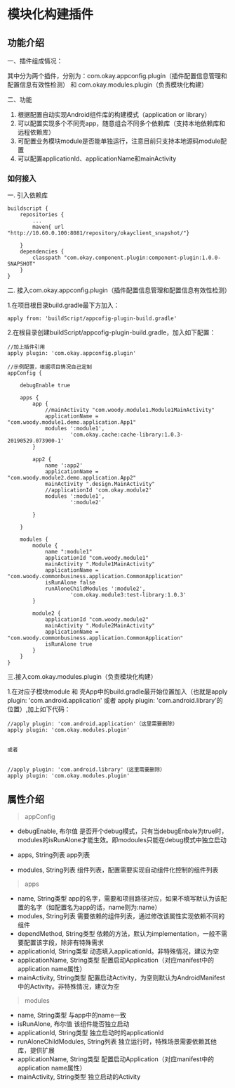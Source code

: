 # 模块化构建插件

## 功能介绍

一、插件组成情况：

 其中分为两个插件，分别为：com.okay.appconfig.plugin（插件配置信息管理和配置信息有效性检测） 和 com.okay.modules.plugin（负责模块化构建）
 
二、功能

 1. 根据配置自动实现Android组件库的构建模式（application or library）
 2. 可以配置实现多个不同壳app，随意组合不同多个依赖库（支持本地依赖库和远程依赖库）
 3. 可配置业务模块module是否能单独运行，注意目前只支持本地源码module配置
 4. 可以配置applicationId、applicationName和mainActivity



### 如何接入

一. 引入依赖库

```
buildscript {
    repositories {
        ...
        maven{ url "http://10.60.0.100:8081/repository/okayclient_snapshot/"}

    }
    dependencies {
        classpath "com.okay.component.plugin:component-plugin:1.0.0-SNAPSHOT"
    }
}
```

二. 接入com.okay.appconfig.plugin（插件配置信息管理和配置信息有效性检测）

1.在项目根目录build.gradle最下方加入：

```
apply from: 'buildScript/appcofig-plugin-build.gradle'

```

2.在根目录创建buildScript/appcofig-plugin-build.gradle，加入如下配置：

```
//加上插件引用
apply plugin: 'com.okay.appconfig.plugin'

//示例配置，根据项目情况自己定制
appConfig {

    debugEnable true

    apps {
        app {
            //mainActivity "com.woody.module1.Module1MainActivity"
            applicationName = "com.woody.module1.demo.application.App1"
            modules ':module1',
                    'com.okay.cache:cache-library:1.0.3-20190529.073900-1'
        }

        app2 {
            name ':app2'
            applicationName = "com.woody.module2.demo.application.App2"
            mainActivity ".design.MainActivity"
            //applicationId 'com.okay.module2'
            modules ':module1',
                    ':module2'

        }

    }

    modules {
        module {
            name ":module1"
            applicationId "com.woody.module1"
            mainActivity ".Module1MainActivity"
            applicationName = "com.woody.commonbusiness.application.CommonApplication"
            isRunAlone false
            runAloneChildModules ':module2',
                    'com.okay.module3:test-library:1.0.3'
        }

        module2 {
            applicationId "com.woody.module2"
            mainActivity ".Module2MainActivity"
            applicationName = "com.woody.commonbusiness.application.CommonApplication"
            isRunAlone true
        }
    }
}

```
三.接入com.okay.modules.plugin（负责模块化构建）

1.在对应子模块module 和 壳App中的build.gradle最开始位置加入（也就是apply plugin: 'com.android.application' 或者 apply plugin: 'com.android.library'的位置）,加上如下代码：

```
//apply plugin: 'com.android.application'（这里需要删除）
apply plugin: 'com.okay.modules.plugin'


或者


//apply plugin: 'com.android.library'（这里需要删除）
apply plugin: 'com.okay.modules.plugin'

```

## 属性介绍

> appConfig

- debugEnable, 布尔值
  是否开个debug模式，只有当debugEnbale为true时，modules的isRunAlone才能生效。即modoules只能在debug模式中独立启动
  
- apps, String列表
  app列表
  
- modules, String列表
  组件列表，配置需要实现自动组件化控制的组件列表
  

> apps

- name, String类型
  app的名字，需要和项目路径对应，如果不填写默认为该配置的名字（如配置名为app的话，name则为:name）
- modules, String列表
  需要依赖的组件列表，通过修改该属性实现依赖不同的组件
- dependMethod, String类型
  依赖的方法，默认为implementation，一般不需要配置该字段，除非有特殊需求
- applicationId, String类型
  动态填入applicationId。非特殊情况，建议为空
- applicationName, String类型
  配置启动Application（对应manifest中的application name属性）
- mainActivity, String类型
  配置启动Activity，为空则默认为AndroidManifest中的Activity。非特殊情况，建议为空


> modules

- name, String类型
  与app中的name一致
- isRunAlone, 布尔值
  该组件能否独立启动
- applicationId, String类型
  独立启动时的applicationId
- runAloneChildModules, String列表
  独立运行时，特殊场景需要依赖其他库，提供扩展
- applicationName, String类型
  配置启动Application（对应manifest中的application name属性）
- mainActivity, String类型
  独立启动的Activity



